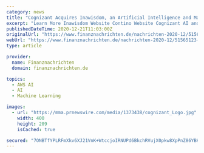 ```yaml
---
category: news
title: "Cognizant Acquires Inawisdom, an Artificial Intelligence and Machine Learning Services Expert"
excerpt: "Learn More Inawisdom Website Contino Website Cognizant AI and Analytics Practice Cognizant AWS Partnership About Inawisdom Inawisdom is a leader in artificial intelligence (AI) and machine ..."
publishedDateTime: 2020-12-21T11:03:00Z
originalUrl: "https://www.finanznachrichten.de/nachrichten-2020-12/51565123-cognizant-acquires-inawisdom-an-artificial-intelligence-and-machine-learning-services-expert-008.htm"
webUrl: "https://www.finanznachrichten.de/nachrichten-2020-12/51565123-cognizant-acquires-inawisdom-an-artificial-intelligence-and-machine-learning-services-expert-008.htm"
type: article

provider:
  name: Finanznachrichten
  domain: finanznachrichten.de

topics:
  - AWS AI
  - AI
  - Machine Learning

images:
  - url: "https://mma.prnewswire.com/media/1373438/cognizant_Logo.jpg"
    width: 400
    height: 209
    isCached: true

secured: "7ONBTfYPLRFmXkv6XJ21VnK+WtccjoIRNUPd6BkchRVujX0pkw8XpPnZ86YBH1JXCUOGDCJfXk3NHRjs2/9mbl+mcfrs7qSvNNcwh65OkjikUvt+aevaRLXrKmJIKKY5mtGuI5uiPkPdjEDh11diiXE3vfkcS7TUAHPl2pR/ktOlQR18nc6+DQQcc/DrOclRCNPLZyPUhlUv65aWxmrJltbdBo3v6CRxPSFW5p7dES5s2G+0iJ8vpsuQ34/hnI8y4VLW7Kx8KsRvZURXd3FM551hSQSt/qXIK0Onto8uGaQQdvChGhD3+3Zcd1fd2y89JCLZBc9HcMHQMkNfGtelDWjcwAmVx0GQFg79nmhlGgI=;eIf+x4afGdIHQDD4hjdeuQ=="
---
```


